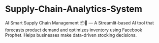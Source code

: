 # Supply-Chain-Analytics-System
AI Smart Supply Chain Management 📦🧠 — A Streamlit-based AI tool that forecasts product demand and optimizes inventory using Facebook Prophet. Helps businesses make data-driven stocking decisions.
